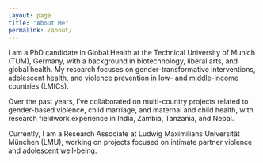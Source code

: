 ```yaml
---
layout: page
title: "About Me"
permalink: /about/
---
```


I am a PhD candidate in Global Health at the Technical University of Munich (TUM), Germany, with a background in biotechnology, liberal arts, and global health. My research focuses on gender-transformative interventions, adolescent health, and violence prevention in low- and middle-income countries (LMICs).

Over the past years, I’ve collaborated on multi-country projects related to gender-based violence, child marriage, and maternal and child health, with research fieldwork experience in India, Zambia, Tanzania, and Nepal.

Currently, I am a Research Associate at Ludwig Maximilians Universität München (LMU), working on projects focused on intimate partner violence and adolescent well-being.
